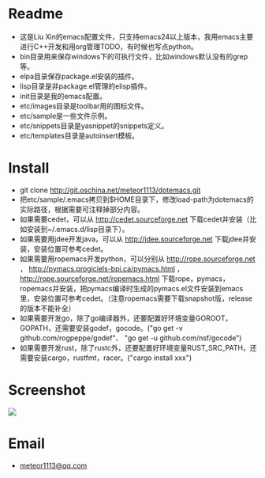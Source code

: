 # Readme #

- 这是Liu Xin的emacs配置文件，只支持emacs24以上版本，我用emacs主要进行C++开发和用org管理TODO，有时候也写点python。
- bin目录用来保存windows下的可执行文件，比如windows默认没有的grep等。
- elpa目录保存package.el安装的插件。
- lisp目录是非package.el管理的elisp插件。
- init目录是我的emacs配置。
- etc/images目录是toolbar用的图标文件。
- etc/sample是一些文件示例。
- etc/snippets目录是yasnippet的snippets定义。
- etc/templates目录是autoinsert模板。

# Install #

- git clone http://git.oschina.net/meteor1113/dotemacs.git
- 把etc/sample/.emacs拷贝到$HOME目录下，修改load-path为dotemacs的实际路径，根据需要可注释掉部分内容。
- 如果需要cedet，可以从 http://cedet.sourceforge.net 下载cedet并安装（比如安装到~/.emacs.d/lisp目录下）。
- 如果需要用jdee开发java，可以从 http://jdee.sourceforge.net 下载jdee并安装，安装位置可参考cedet。
- 如果需要用ropemacs开发python，可以分别从 http://rope.sourceforge.net ， http://pymacs.progiciels-bpi.ca/pymacs.html ， http://rope.sourceforge.net/ropemacs.html 下载rope，pymacs，ropemacs并安装，把pymacs编译时生成的pymacs.el文件安装到emacs里，安装位置可参考cedet。（注意ropemacs需要下载snapshot版，release的版本不能补全）
- 如果需要开发go，除了go编译器外，还要配置好环境变量GOROOT，GOPATH，还需要安装godef，gocode。("go get -v github.com/rogpeppe/godef"、 "go get -u github.com/nsf/gocode")
- 如果需要开发rust，除了rustc外，还要配置好环境变量RUST_SRC_PATH，还需要安装cargo，rustfmt，racer。("cargo install xxx")

# Screenshot #

![](./etc/screenshots/cpp.png)

# Email #

- meteor1113@qq.com
